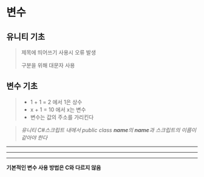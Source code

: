 # 변수

## 유니티 기초

> 제목에 띄어쓰기 사용시 오류 발생
>
> 구분을 위해 대문자 사용

## 변수 기초
>* 1 + 1 = 2 에서 1은 상수
>* x + 1 = 10 에서 x는 변수
>* 변수는 값의 주소를 가리킨다

> _유니티 C#스크립트 내에서 public class **name**의 **name**과 스크립트의 이름이 같아야 한다_

---
---
---
__기본적인 변수 사용 방법은 C와 다르지 않음__